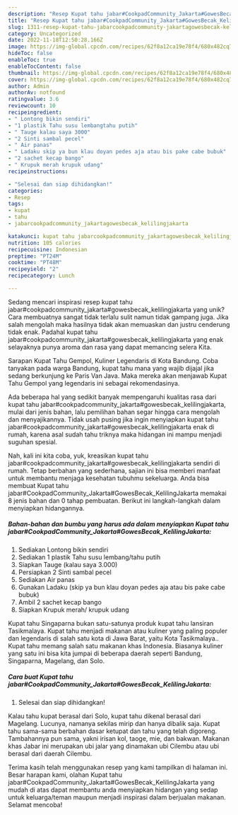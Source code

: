 ```yaml
---
description: "Resep Kupat tahu jabar#CookpadCommunity_Jakarta#GowesBecak_KelilingJakarta yang Enak"
title: "Resep Kupat tahu jabar#CookpadCommunity_Jakarta#GowesBecak_KelilingJakarta yang Enak"
slug: 1311-resep-kupat-tahu-jabarcookpadcommunity-jakartagowesbecak-kelilingjakarta-yang-enak
category: Uncategorized
date: 2022-11-18T12:50:28.166Z
image: https://img-global.cpcdn.com/recipes/62f8a12ca19e78f4/680x482cq70/kupat-tahu-jabarcookpadcommunity_jakartagowesbecak_kelilingjakarta-foto-resep-utama.jpg
hideToc: false
enableToc: true
enableTocContent: false
thumbnail: https://img-global.cpcdn.com/recipes/62f8a12ca19e78f4/680x482cq70/kupat-tahu-jabarcookpadcommunity_jakartagowesbecak_kelilingjakarta-foto-resep-utama.jpg
cover: https://img-global.cpcdn.com/recipes/62f8a12ca19e78f4/680x482cq70/kupat-tahu-jabarcookpadcommunity_jakartagowesbecak_kelilingjakarta-foto-resep-utama.jpg
author: Admin
authorAv: notfound
ratingvalue: 3.6
reviewcount: 10
recipeingredient:
- " Lontong bikin sendiri"
- "1 plastik Tahu susu lembangtahu putih"
- " Tauge kalau saya 3000"
- "2 Sinti sambal pecel"
- " Air panas"
- " Ladaku skip ya bun klau doyan pedes aja atau bis pake cabe bubuk"
- "2 sachet kecap bango"
- " Krupuk merah krupuk udang"
recipeinstructions:

- "Selesai dan siap dihidangkan!"
categories:
- Resep
tags:
- kupat
- tahu
- jabarcookpadcommunity_jakartagowesbecak_kelilingjakarta

katakunci: kupat tahu jabarcookpadcommunity_jakartagowesbecak_kelilingjakarta 
nutrition: 105 calories
recipecuisine: Indonesian
preptime: "PT24M"
cooktime: "PT48M"
recipeyield: "2"
recipecategory: Lunch

---
```





Sedang mencari inspirasi resep kupat tahu jabar#cookpadcommunity_jakarta#gowesbecak_kelilingjakarta yang unik? Cara membuatnya sangat tidak terlalu sulit namun tidak gampang juga. Jika salah mengolah maka hasilnya tidak akan memuaskan dan justru cenderung tidak enak. Padahal kupat tahu jabar#cookpadcommunity_jakarta#gowesbecak_kelilingjakarta yang enak selayaknya punya aroma dan rasa yang dapat memancing selera Kita.





Sarapan Kupat Tahu Gempol, Kuliner Legendaris di Kota Bandung. Coba tanyakan pada warga Bandung, kupat tahu mana yang wajib dijajal jika sedang berkunjung ke Paris Van Java. Maka mereka akan menjawab Kupat Tahu Gempol yang legendaris ini sebagai rekomendasinya.

Ada beberapa hal yang sedikit banyak mempengaruhi kualitas rasa dari kupat tahu jabar#cookpadcommunity_jakarta#gowesbecak_kelilingjakarta, mulai dari jenis bahan, lalu pemilihan bahan segar hingga cara mengolah dan menyajikannya. Tidak usah pusing jika ingin menyiapkan kupat tahu jabar#cookpadcommunity_jakarta#gowesbecak_kelilingjakarta enak di rumah, karena asal sudah tahu triknya maka hidangan ini mampu menjadi suguhan spesial.






Nah, kali ini kita coba, yuk, kreasikan kupat tahu jabar#cookpadcommunity_jakarta#gowesbecak_kelilingjakarta sendiri di rumah. Tetap berbahan yang sederhana, sajian ini bisa memberi manfaat untuk membantu menjaga kesehatan tubuhmu sekeluarga. Anda bisa membuat Kupat tahu jabar#CookpadCommunity_Jakarta#GowesBecak_KelilingJakarta memakai 8 jenis bahan dan 0 tahap pembuatan. Berikut ini langkah-langkah dalam menyiapkan hidangannya.

<!--inarticleads1-->

##### Bahan-bahan dan bumbu yang harus ada dalam menyiapkan Kupat tahu jabar#CookpadCommunity_Jakarta#GowesBecak_KelilingJakarta:

1. Sediakan  Lontong bikin sendiri
1. Sediakan 1 plastik Tahu susu lembang/tahu putih
1. Siapkan  Tauge (kalau saya 3.000)
1. Persiapkan 2 Sinti sambal pecel
1. Sediakan  Air panas
1. Gunakan  Ladaku (skip ya bun klau doyan pedes aja atau bis pake cabe bubuk)
1. Ambil 2 sachet kecap bango
1. Siapkan  Krupuk merah/ krupuk udang


Kupat tahu Singaparna bukan satu-satunya produk kupat tahu lansiran Tasikmalaya. Kupat tahu menjadi makanan atau kuliner yang paling populer dan legendaris di salah satu kota di Jawa Barat, yaitu Kota Tasikmalaya.. Kupat tahu memang salah satu makanan khas Indonesia. Biasanya kuliner yang satu ini bisa kita jumpai di beberapa daerah seperti Bandung, Singaparna, Magelang, dan Solo. 

<!--inarticleads2-->

##### Cara buat Kupat tahu jabar#CookpadCommunity_Jakarta#GowesBecak_KelilingJakarta:


1. Selesai dan siap dihidangkan!

Kalau tahu kupat berasal dari Solo, kupat tahu dikenal berasal dari Magelang. Lucunya, namanya sekilas mirip dan hanya dibalik saja. Kupat tahu sama-sama berbahan dasar ketupat dan tahu yang telah digoreng. Tambahannya pun sama, yakni irisan kol, taoge, mie, dan bakwan. Makanan khas Jabar ini merupakan ubi jalar yang dinamakan ubi Cilembu atau ubi berasal dari daerah Cilembu. 

Terima kasih telah menggunakan resep yang kami tampilkan di halaman ini. Besar harapan kami, olahan Kupat tahu jabar#CookpadCommunity_Jakarta#GowesBecak_KelilingJakarta yang mudah di atas dapat membantu anda menyiapkan hidangan yang sedap untuk keluarga/teman maupun menjadi inspirasi dalam berjualan makanan. Selamat mencoba!
